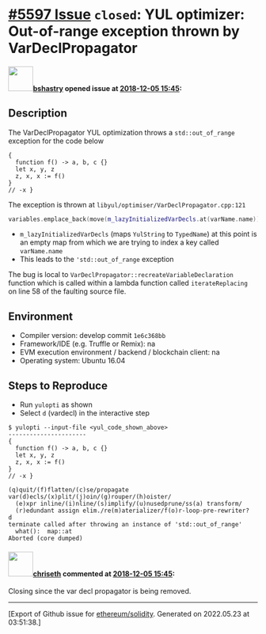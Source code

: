 # [\#5597 Issue](https://github.com/ethereum/solidity/issues/5597) `closed`: YUL optimizer: Out-of-range exception thrown by VarDeclPropagator

#### <img src="https://avatars.githubusercontent.com/u/2388185?v=4" width="50">[bshastry](https://github.com/bshastry) opened issue at [2018-12-05 15:45](https://github.com/ethereum/solidity/issues/5597):

## Description

The VarDeclPropagator YUL optimization throws a `std::out_of_range` exception for the code below

```
{
  function f() -> a, b, c {}
  let x, y, z 
  z, x, x := f()
}
// -x }
```

The exception is thrown at `libyul/optimiser/VarDeclPropagator.cpp:121`

```cpp
variables.emplace_back(move(m_lazyInitializedVarDecls.at(varName.name)));
```

- `m_lazyInitializedVarDecls` (maps `YulString` to `TypedName`) at this point is an empty map from which we are trying to index a key called `varName.name`
- This leads to the `'std::out_of_range` exception

The bug is local to `VarDeclPropagator::recreateVariableDeclaration` function which is called within a lambda function called `iterateReplacing` on line 58 of the faulting source file.

## Environment

- Compiler version: develop commit `1e6c368bb`
- Framework/IDE (e.g. Truffle or Remix): na
- EVM execution environment / backend / blockchain client: na
- Operating system: Ubuntu 16.04

## Steps to Reproduce

- Run `yulopti` as shown
- Select `d` (vardecl) in the interactive step

```
$ yulopti --input-file <yul_code_shown_above>
----------------------
{
  function f() -> a, b, c {}
  let x, y, z 
  z, x, x := f()
}
// -x }

(q)quit/(f)flatten/(c)se/propagate var(d)ecls/(x)plit/(j)oin/(g)rouper/(h)oister/
  (e)xpr inline/(i)nline/(s)implify/(u)nusedprune/ss(a) transform/
  (r)edundant assign elim./re(m)aterializer/f(o)r-loop-pre-rewriter?  d
terminate called after throwing an instance of 'std::out_of_range'
  what():  map::at
Aborted (core dumped)
```

#### <img src="https://avatars.githubusercontent.com/u/9073706?v=4" width="50">[chriseth](https://github.com/chriseth) commented at [2018-12-05 15:45](https://github.com/ethereum/solidity/issues/5597#issuecomment-447010987):

Closing since the var decl propagator is being removed.


-------------------------------------------------------------------------------



[Export of Github issue for [ethereum/solidity](https://github.com/ethereum/solidity). Generated on 2022.05.23 at 03:51:38.]

